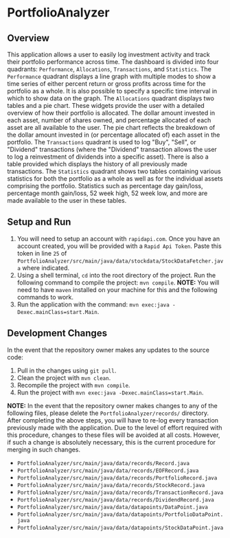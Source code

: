 # PortfolioAnalyzer

## Overview
This application allows a user to easily log investment activity and track their portfolio performance across time. The dashboard is divided into four quadrants: `Performance`, `Allocations`, `Transactions`, and `Statistics`. The `Performance` quadrant displays a line graph with multiple modes to show a time series of either percent return or gross profits across time for the portfolio as a whole. It is also possible to specify a specific time interval in which to show data on the graph. The `Allocations` quadrant displays two tables and a pie chart. These widgets provide the user with a detailed overview of how their portfolio is allocated. The dollar amount invested in each asset, number of shares owned, and percentage allocated of each asset are all available to the user. The pie chart reflects the breakdown of the dollar amount invested in (or percentage allocated of) each asset in the portfolio. The `Transactions` quadrant is used to log "Buy", "Sell", or "Dividend" transactions (where the "Dividend" transaction allows the user to log a reinvestment of dividends into a specific asset). There is also a table provided which displays the history of all previously made transactions. The `Statistics` quadrant shows two tables containing various statistics for both the portfolio as a whole as well as for the individual assets comprising the portfolio. Statistics such as percentage day gain/loss, percentage month gain/loss, 52 week high, 52 week low, and more are made available to the user in these tables.

## Setup and Run
1.	You will need to setup an account with `rapidapi.com`. Once you have an account created, you will be provided with a `Rapid Api Token`. Paste this token in line `25` of `PortfolioAnalyzer/src/main/java/data/stockdata/StockDataFetcher.java` where indicated. 
2.	Using a shell terminal, `cd` into the root directory of the project. Run the following command to compile the project: `mvn compile`. **NOTE:** You will need to have `maven` installed on your machine for this and the following commands to work.
3.	Run the application with the command: `mvn exec:java -Dexec.mainClass=start.Main`.

## Development Changes
In the event that the repository owner makes any updates to the source code:

1.	Pull in the changes using `git pull`.
2.	Clean the project with `mvn clean`.
3.	Recompile the project with `mvn compile`.
4.	Run the project with `mvn exec:java -Dexec.mainClass=start.Main`.

**NOTE:** In the event that the repository owner makes changes to any of the following files, please delete the `PortfolioAnalyzer/records/` directory. After completing the above steps, you will have to re-log every transaction previously made with the application. Due to the level of effort required with this procedure, changes to these files will be avoided at all costs. However, if such a change is absolutely necessary, this is the current procedure for merging in such changes.
* `PortfolioAnalyzer/src/main/java/data/records/Record.java`
* `PortfolioAnalyzer/src/main/java/data/records/EOFRecord.java`
* `PortfolioAnalyzer/src/main/java/data/records/PortfolioRecord.java`
* `PortfolioAnalyzer/src/main/java/data/records/StockRecord.java`
* `PortfolioAnalyzer/src/main/java/data/records/TransactionRecord.java`
* `PortfolioAnalyzer/src/main/java/data/records/DividendRecord.java`
* `PortfolioAnalyzer/src/main/java/data/datapoints/DataPoint.java`
* `PortfolioAnalyzer/src/main/java/data/datapoints/PortfolioDataPoint.java`
* `PortfolioAnalyzer/src/main/java/data/datapoints/StockDataPoint.java`

